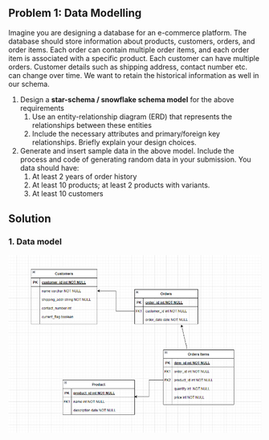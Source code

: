 ## Problem 1: Data Modelling

Imagine you are designing a database for an e-commerce platform. The database should store information about products, customers, orders, and order items. Each order can contain multiple order items, and each order item is associated with a specific product. Each customer can have multiple orders. Customer details such as shipping address, contact number etc. can change over time. We want to retain the historical information as well in our schema.

1. Design a **star-schema / snowflake schema model** for the above requirements
    1. Use an entity-relationship diagram (ERD) that represents the relationships between these entities
    2. Include the necessary attributes and primary/foreign key relationships. Briefly explain your design choices.
2. Generate and insert sample data in the above model. Include the process and code of generating random data in your submission. You data should have:
    1. At least 2 years of order history
    2. At least 10 products; at least 2 products with variants.
    3. At least 10 customers
  



## Solution

### 1. Data model

![DataModel](DataModel.png)
